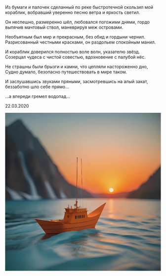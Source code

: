Из бумаги и палочек
сделанный
по реке 
быстротечной 
скользил
мой кораблик,
вобравший уверенно
песню ветра
и яркость
светил.

Он неспешно,
размеренно шёл,
любовался
погожими днями,
гордо выпячив
мачтовый ствол,
маневрируя меж 
островами.

Необъятным
был мир
и прекрасным,
без обид и
гордыни чернил.
Разрисованный
честными красками,
он раздольем
спокойным 
манил.

И кораблик
доверился полностью
воле волн, 
указателю звёзд.
Созерцал чудеса
с чистой совестью,
вдохновение
с палубой 
нёс.

Не страшны были
брызги и камни,
что цепляли 
настороженно 
дно,
Судно думало,
безопасно
путешествовать
в мире
таком.

И заслушавшись
звуками
пряными,
засмотревшись
на алый закат,
беззаботно
шло себе
прямо...

...а впереди
гремел
водопад...


22.03.2020

![](img/img.jpg)